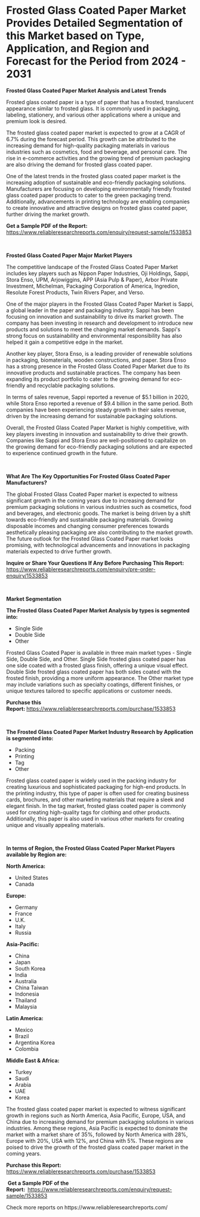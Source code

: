 <p><h1>Frosted Glass Coated Paper Market Provides Detailed Segmentation of this Market based on Type, Application, and Region and Forecast for the Period from 2024 - 2031</h1></p><p><strong>Frosted Glass Coated Paper Market Analysis and Latest Trends</strong></p>
<p><p>Frosted glass coated paper is a type of paper that has a frosted, translucent appearance similar to frosted glass. It is commonly used in packaging, labeling, stationery, and various other applications where a unique and premium look is desired.</p><p>The frosted glass coated paper market is expected to grow at a CAGR of 6.7% during the forecast period. This growth can be attributed to the increasing demand for high-quality packaging materials in various industries such as cosmetics, food and beverage, and personal care. The rise in e-commerce activities and the growing trend of premium packaging are also driving the demand for frosted glass coated paper.</p><p>One of the latest trends in the frosted glass coated paper market is the increasing adoption of sustainable and eco-friendly packaging solutions. Manufacturers are focusing on developing environmentally friendly frosted glass coated paper products to cater to the green packaging trend. Additionally, advancements in printing technology are enabling companies to create innovative and attractive designs on frosted glass coated paper, further driving the market growth.</p></p>
<p><strong>Get a Sample PDF of the Report:&nbsp;</strong> <a href="https://www.reliableresearchreports.com/enquiry/request-sample/1533853">https://www.reliableresearchreports.com/enquiry/request-sample/1533853</a></p>
<p>&nbsp;</p>
<p><strong>Frosted Glass Coated Paper Major Market Players</strong></p>
<p><p>The competitive landscape of the Frosted Glass Coated Paper Market includes key players such as Nippon Paper Industries, Oji Holdings, Sappi, Stora Enso, UPM, Arjowiggins, APP (Asia Pulp & Paper), Arbor Private Investment, Michelman, Packaging Corporation of America, Ingredion, Resolute Forest Products, Twin Rivers Paper, and Verso.</p><p>One of the major players in the Frosted Glass Coated Paper Market is Sappi, a global leader in the paper and packaging industry. Sappi has been focusing on innovation and sustainability to drive its market growth. The company has been investing in research and development to introduce new products and solutions to meet the changing market demands. Sappi's strong focus on sustainability and environmental responsibility has also helped it gain a competitive edge in the market.</p><p>Another key player, Stora Enso, is a leading provider of renewable solutions in packaging, biomaterials, wooden constructions, and paper. Stora Enso has a strong presence in the Frosted Glass Coated Paper Market due to its innovative products and sustainable practices. The company has been expanding its product portfolio to cater to the growing demand for eco-friendly and recyclable packaging solutions.</p><p>In terms of sales revenue, Sappi reported a revenue of $5.1 billion in 2020, while Stora Enso reported a revenue of $9.4 billion in the same period. Both companies have been experiencing steady growth in their sales revenue, driven by the increasing demand for sustainable packaging solutions.</p><p>Overall, the Frosted Glass Coated Paper Market is highly competitive, with key players investing in innovation and sustainability to drive their growth. Companies like Sappi and Stora Enso are well-positioned to capitalize on the growing demand for eco-friendly packaging solutions and are expected to experience continued growth in the future.</p></p>
<p>&nbsp;</p>
<p><strong>What Are The Key Opportunities For Frosted Glass Coated Paper Manufacturers?</strong></p>
<p><p>The global Frosted Glass Coated Paper market is expected to witness significant growth in the coming years due to increasing demand for premium packaging solutions in various industries such as cosmetics, food and beverages, and electronic goods. The market is being driven by a shift towards eco-friendly and sustainable packaging materials. Growing disposable incomes and changing consumer preferences towards aesthetically pleasing packaging are also contributing to the market growth. The future outlook for the Frosted Glass Coated Paper market looks promising, with technological advancements and innovations in packaging materials expected to drive further growth.</p></p>
<p><strong>Inquire or Share Your Questions If Any Before Purchasing This Report:</strong> <a href="https://www.reliableresearchreports.com/enquiry/pre-order-enquiry/1533853">https://www.reliableresearchreports.com/enquiry/pre-order-enquiry/1533853</a></p>
<p>&nbsp;</p>
<p><strong>Market Segmentation</strong></p>
<p><strong>The Frosted Glass Coated Paper Market Analysis by types is segmented into:</strong></p>
<p><ul><li>Single Side</li><li>Double Side</li><li>Other</li></ul></p>
<p><p>Frosted Glass Coated Paper is available in three main market types - Single Side, Double Side, and Other. Single Side frosted glass coated paper has one side coated with a frosted glass finish, offering a unique visual effect. Double Side frosted glass coated paper has both sides coated with the frosted finish, providing a more uniform appearance. The Other market type may include variations such as specialty coatings, different finishes, or unique textures tailored to specific applications or customer needs.</p></p>
<p><strong>Purchase this Report:&nbsp;</strong><a href="https://www.reliableresearchreports.com/purchase/1533853">https://www.reliableresearchreports.com/purchase/1533853</a></p>
<p>&nbsp;</p>
<p><strong>The Frosted Glass Coated Paper Market Industry Research by Application is segmented into:</strong></p>
<p><ul><li>Packing</li><li>Printing</li><li>Tag</li><li>Other</li></ul></p>
<p><p>Frosted glass coated paper is widely used in the packing industry for creating luxurious and sophisticated packaging for high-end products. In the printing industry, this type of paper is often used for creating business cards, brochures, and other marketing materials that require a sleek and elegant finish. In the tag market, frosted glass coated paper is commonly used for creating high-quality tags for clothing and other products. Additionally, this paper is also used in various other markets for creating unique and visually appealing materials.</p></p>
<p>&nbsp;</p>
<p><strong>In terms of Region, the Frosted Glass Coated Paper Market Players available by Region are:</strong></p>
<p>
    <p> <strong> North America: </strong>
        <ul>
            <li>United States</li>
            <li>Canada</li>
        </ul>
        </p> 
    <p> <strong> Europe: </strong>
        <ul>
            <li>Germany</li>
            <li>France</li>
            <li>U.K.</li>
            <li>Italy</li>
            <li>Russia</li>
        </ul>
        </p> 
    <p> <strong> Asia-Pacific: </strong>
        <ul>
            <li>China</li>
            <li>Japan</li>
            <li>South Korea</li>
            <li>India</li>
            <li>Australia</li>
            <li>China Taiwan</li>
            <li>Indonesia</li>
            <li>Thailand</li>
            <li>Malaysia</li>
        </ul>
        </p> 
    <p> <strong> Latin America: </strong>
        <ul>
            <li>Mexico</li>
            <li>Brazil</li>
            <li>Argentina Korea</li>
            <li>Colombia</li>
        </ul>
        </p> 
    <p> <strong> Middle East & Africa: </strong>
        <ul>
            <li>Turkey</li>
            <li>Saudi</li>
            <li>Arabia</li>
            <li>UAE</li>
            <li>Korea</li>
        </ul>
    </p>
    </p>
<p><p>The frosted glass coated paper market is expected to witness significant growth in regions such as North America, Asia Pacific, Europe, USA, and China due to increasing demand for premium packaging solutions in various industries. Among these regions, Asia Pacific is expected to dominate the market with a market share of 35%, followed by North America with 28%, Europe with 20%, USA with 12%, and China with 5%. These regions are poised to drive the growth of the frosted glass coated paper market in the coming years.</p></p>
<p><strong>Purchase this Report: </strong><a href="https://www.reliableresearchreports.com/purchase/1533853">https://www.reliableresearchreports.com/purchase/1533853</a></p>
<p>&nbsp;<strong>Get a Sample PDF of the Report:&nbsp;&nbsp;</strong><a href="https://www.reliableresearchreports.com/enquiry/request-sample/1533853">https://www.reliableresearchreports.com/enquiry/request-sample/1533853</a></p>
<p><strong></strong></p>
<p>Check more reports on https://www.reliableresearchreports.com/</p>